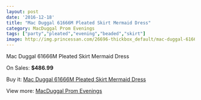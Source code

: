 ```yaml
---
layout: post
date: '2016-12-18'
title: "Mac Duggal 61666M Pleated Skirt Mermaid Dress"
category: MacDuggal Prom Evenings
tags: ["party","pleated","evening","beaded","skirt"]
image: http://img.princessan.com/26696-thickbox_default/mac-duggal-61666m-pleated-skirt-mermaid-dress.jpg
---
```

Mac Duggal 61666M Pleated Skirt Mermaid Dress

On Sales: **$486.99**
<a href="https://www.princessan.com/en/12235-mac-duggal-61666m-pleated-skirt-mermaid-dress.html"><amp-img layout="responsive" width="600" height="600" src="//img.princessan.com/26696-thickbox_default/mac-duggal-61666m-pleated-skirt-mermaid-dress.jpg" alt="Mac Duggal 61666M Pleated Skirt Mermaid Dress 0" /></a>
<a href="https://www.princessan.com/en/12235-mac-duggal-61666m-pleated-skirt-mermaid-dress.html"><amp-img layout="responsive" width="600" height="600" src="//img.princessan.com/26697-thickbox_default/mac-duggal-61666m-pleated-skirt-mermaid-dress.jpg" alt="Mac Duggal 61666M Pleated Skirt Mermaid Dress 1" /></a>
<a href="https://www.princessan.com/en/12235-mac-duggal-61666m-pleated-skirt-mermaid-dress.html"><amp-img layout="responsive" width="600" height="600" src="//img.princessan.com/26698-thickbox_default/mac-duggal-61666m-pleated-skirt-mermaid-dress.jpg" alt="Mac Duggal 61666M Pleated Skirt Mermaid Dress 2" /></a>

Buy it: [Mac Duggal 61666M Pleated Skirt Mermaid Dress](https://www.princessan.com/en/12235-mac-duggal-61666m-pleated-skirt-mermaid-dress.html "Mac Duggal 61666M Pleated Skirt Mermaid Dress")

View more: [MacDuggal Prom Evenings](https://www.princessan.com/en/87- "MacDuggal Prom Evenings")